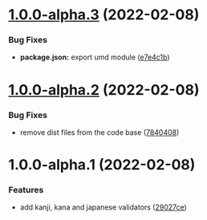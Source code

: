 # [1.0.0-alpha.3](https://github.com/arjunvegda/japanese-moji/compare/v1.0.0-alpha.2...v1.0.0-alpha.3) (2022-02-08)


### Bug Fixes

* **package.json:** export umd module ([e7e4c1b](https://github.com/arjunvegda/japanese-moji/commit/e7e4c1b3d7ece14aee51bcc4fc60187d9d0482e2))

# [1.0.0-alpha.2](https://github.com/arjunvegda/japanese-moji/compare/v1.0.0-alpha.1...v1.0.0-alpha.2) (2022-02-08)


### Bug Fixes

* remove dist files from the code base ([7840408](https://github.com/arjunvegda/japanese-moji/commit/78404089014b6a5a752766879b3b1fb40e96df0b))

# 1.0.0-alpha.1 (2022-02-08)


### Features

* add kanji, kana and japanese validators ([29027ce](https://github.com/arjunvegda/japanese-moji/commit/29027ceb0c55b7ab0bd74f90a86481ee7677d90a))
